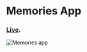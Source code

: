 # Memories App

### [Live](https://chesterdany.github.io/memories-app/).

![Memories app](https://i.ibb.co/ZVC16w2/memories-App.png)
